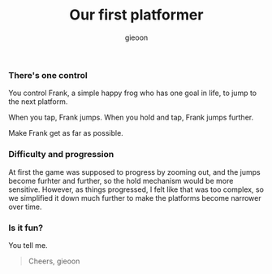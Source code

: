 ﻿---
layout: post
title:  "Our first platformer"
author: gieoon
categories: Juunoco Studio release
featured: true
tags: Marketing Frank one tap mobile 
image: https://juunoco.github.io/blog/assets/images/030918/frank_logo.png
cache: false
hidden: true
---

### There's one control

You control Frank, a simple happy frog who has one goal in life, to jump to the next platform. 

When you tap, Frank jumps.
When you hold and tap, Frank jumps further.

Make Frank get as far as possible.

### Difficulty and progression

At first the game was supposed to progress by zooming out, and the jumps become furhter and further, so the hold mechanism would be more sensitive. However, as things progressed, I felt like that was too complex, so we simplified it down much further to make the platforms become narrower over time.

### Is it fun?

You tell me.


> Cheers, gieoon 